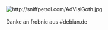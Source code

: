 <html><body><img src="http://sniffpetrol.com/AdVisiGoth.jpg" alt="http://sniffpetrol.com/AdVisiGoth.jpg"><br>
<br>
Danke an frobnic aus #debian.de</body></html>